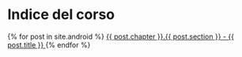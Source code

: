 # Indice del corso
{% for post in site.android %}
<a href="{{ site.baseurl }}{{ post.url }}">
{{ post.chapter }}.{{ post.section }} - {{ post.title }}
</a>
{% endfor %}